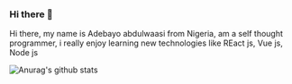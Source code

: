 ### Hi there 👋

Hi there, my name is Adebayo abdulwaasi from Nigeria, am a self thought programmer, i really enjoy learning new technologies like REact js, Vue js, Node js 


![Anurag's github stats](https://github-readme-stats.vercel.app/api?username=Abduwaasi)

